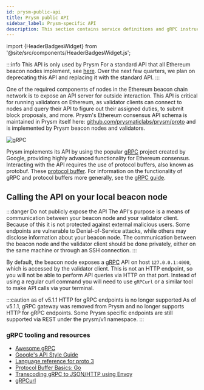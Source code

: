 ```yaml
---
id: prysm-public-api
title: Prysm public API
sidebar_label: Prysm-specific API 
description: This section contains service definitions and gRPC instructions to interact with the Prysm public API.
---
```


import {HeaderBadgesWidget} from '@site/src/components/HeaderBadgesWidget.js';

<HeaderBadgesWidget />

:::info This API is only used by Prysm
For a standard API that all Ethereum beacon nodes implement, see [here](./how-prysm-works/ethereum-public-api). Over the next few quarters, we plan on deprecating this API and replacing it with the standard API.
:::

One of the required components of nodes in the Ethereum beacon chain network is to expose an API server for outside interaction. This API is critical for running validators on Ethereum, as validator clients can connect to nodes and query their API to figure out their assigned duties, to submit block proposals, and more. Prysm's Ethereum consensus API schema is maintained in Prysm itself here: [github.com/prysmaticlabs/prysm/proto](https://github.com/prysmaticlabs/prysm/tree/develop/proto) and is implemented by Prysm beacon nodes and validators.

![gRPC](/img/grpc-logo2.png)

Prysm implements its API by using the popular [gRPC](https://grpc.io) project created by Google, providing highly advanced functionality for Ethereum consensus. Interacting with the API requires the use of protocol buffers, also known as protobuf. These [protocol buffer](https://developers.google.com/protocol-buffers/). For information on the functionality of gRPC and protocol buffers more generally, see the [gRPC guide](https://grpc.io/docs/guides/).

## Calling the API on your local beacon node

:::danger Do not publicly expose the API
The API's purpose is a means of communication between your beacon node and your validator client. Because of this it is not protected against external malicious users. Some endpoints are vulnerable to Denial-of-Service attacks, while others may disclose information about your beacon node. The communication between the beacon node and the validator client should be done privately, either on the same machine or through an SSH connection.
:::

By default, the beacon node exposes a [gRPC](https://grpc.io) API on host `127.0.0.1:4000`, which is accessed by the validator client. This is not an HTTP endpoint, so you will not be able to perform API queries via HTTP on that port. 
Instead of using a regular curl command you will need to use `gRPCurl` or a similar tool to make API calls via your terminal.

:::caution as of v5.1.1 HTTP for gRPC endpoints is no longer supported
As of v5.1.1, gRPC gateway was removed from Prysm and no longer supports HTTP for gRPC endpoints.
Some Prysm specific endpoints are still supported via REST under the prysm/v1 namespace.
:::

### gRPC tooling and resources

* [Awesome gRPC](https://github.com/grpc-ecosystem/awesome-grpc)
* [Google's API Style Guide](https://cloud.google.com/apis/design/)
* [Language reference for proto 3](https://developers.google.com/protocol-buffers/docs/proto3)
* [Protocol Buffer Basics: Go](https://developers.google.com/protocol-buffers/docs/gotutorial)
* [Transcoding gRPC to JSON/HTTP using Envoy](https://blog.jdriven.com/2018/11/transcoding-grpc-to-http-json-using-envoy/)
* [gRPCurl](https://github.com/fullstorydev/grpcurl)

